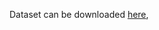 Dataset can be downloaded [here](https://github.com/mrdbourke/zero-to-mastery-ml/raw/master/data/bluebook-for-bulldozers.zip),
